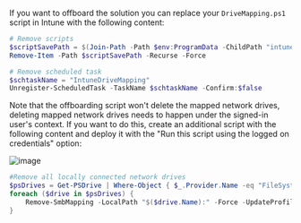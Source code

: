 If you want to offboard the solution you can replace your `DriveMapping.ps1` script in Intune with the following content:

```powershell
# Remove scripts
$scriptSavePath = $(Join-Path -Path $env:ProgramData -ChildPath "intune-drive-mapping-generator")
Remove-Item -Path $scriptSavePath -Recurse -Force

# Remove scheduled task
$schtaskName = "IntuneDriveMapping"
Unregister-ScheduledTask -TaskName $schtaskName -Confirm:$false
```

Note that the offboarding script won't delete the mapped network drives, deleting mapped network drives needs to happen under the signed-in user's context. If you want to do this, create an additional script with the following content and deploy it with the "Run this script using the logged on credentials" option:

![image](https://user-images.githubusercontent.com/32899754/94411583-09156600-0179-11eb-8787-70cab8825a99.png)

```powershell
#Remove all locally connected network drives
$psDrives = Get-PSDrive | Where-Object { $_.Provider.Name -eq "FileSystem" -and $_.Root -notin @("$env:SystemDrive\", "D:\") }
foreach ($drive in $psDrives) {
    Remove-SmbMapping -LocalPath "$($drive.Name):" -Force -UpdateProfile
}
```



